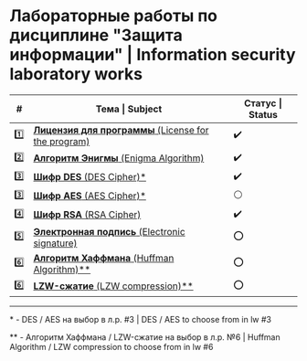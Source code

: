 # Лабораторные работы по дисциплине "Защита информации" | Information security laboratory works

|#|Тема \| Subject|Статус \| Status|
|-|-|-|
|:one:|[**Лицензия для программы** (License for the program)](https://github.com/architectv/information-security/tree/main/lw1)|:heavy_check_mark:|
|:two:|[**Алгоритм Энигмы** (Enigma Algorithm)](https://github.com/architectv/information-security/tree/main/lw2)|:heavy_check_mark:|
|:three:|[**Шифр DES** (DES Cipher)*](https://github.com/architectv/information-security/tree/main/lw3)|:heavy_check_mark:|
|:three:|[**Шифр AES** (AES Cipher)*](https://github.com/architectv/information-security/tree/main/)|:white_circle:|
|:four:|[**Шифр RSA** (RSA Cipher)](https://github.com/architectv/information-security/tree/main/lw4)|:heavy_check_mark:|
|:five:|[**Электронная подпись** (Electronic signature)](https://github.com/architectv/information-security/tree/main/)|:o:|
|:six:|[**Алгоритм Хаффмана** (Huffman Algorithm)**](https://github.com/architectv/information-security/tree/main/)|:o:|
|:six:|[**LZW-сжатие** (LZW compression)**](https://github.com/architectv/information-security/tree/main/)|:o:|

---

\* - DES / AES на выбор в л.р. #3 | DES / AES to choose from in lw #3

\*\* - Алгоритм Хаффмана / LZW-сжатие на выбор в л.р. №6 | Huffman Algorithm / LZW compression to choose from in lw #6
